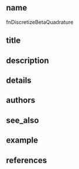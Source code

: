 ## name
fnDiscretizeBetaQuadrature
## title
## description
## details
## authors
## see_also
## example
## references
